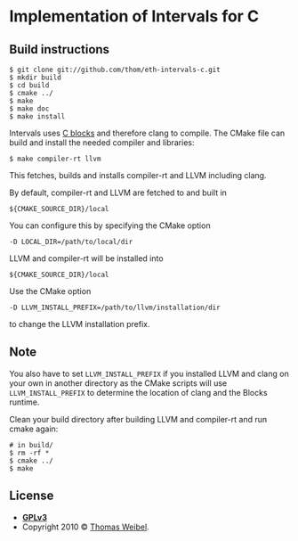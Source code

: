 # Implementation of Intervals for C

## Build instructions

```
$ git clone git://github.com/thom/eth-intervals-c.git
$ mkdir build
$ cd build
$ cmake ../
$ make
$ make doc
$ make install
```

Intervals uses [C blocks](http://thirdcog.eu/pwcblocks/) and therefore
clang to compile. The CMake file can build and install the needed
compiler and libraries:

```
$ make compiler-rt llvm
```

This fetches, builds and installs compiler-rt and LLVM including
clang.

By default, compiler-rt and LLVM are fetched to and built in

```
${CMAKE_SOURCE_DIR}/local
```

You can configure this by specifying the CMake option

```
-D LOCAL_DIR=/path/to/local/dir
```

LLVM and compiler-rt will be installed into

```
${CMAKE_SOURCE_DIR}/local
```

Use the CMake option

```
-D LLVM_INSTALL_PREFIX=/path/to/llvm/installation/dir
```

to change the LLVM installation prefix.

## Note

You also have to set ```LLVM_INSTALL_PREFIX``` if you installed LLVM and
clang on your own in another directory as the CMake scripts will use
```LLVM_INSTALL_PREFIX``` to determine the location of clang and the Blocks
runtime.

Clean your build directory after building LLVM and compiler-rt and run
cmake again:

```
# in build/
$ rm -rf *
$ cmake ../
$ make
```

## License

- **[GPLv3](http://www.gnu.org/licenses/gpl-3.0.txt)**
- Copyright 2010 © <a href="https://github.com/thom" target="_blank">Thomas Weibel</a>.

